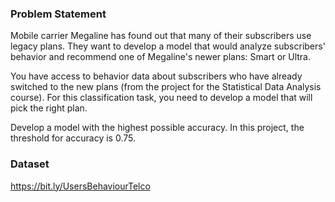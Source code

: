### Problem Statement
Mobile carrier Megaline has found out that many of their subscribers use legacy plans.
They want to develop a model that would analyze subscribers' behavior and recommend
one of Megaline's newer plans: Smart or Ultra.

You have access to behavior data about subscribers who have already switched to the
new plans (from the project for the Statistical Data Analysis course). For this
classification task, you need to develop a model that will pick the right plan.

Develop a model with the highest possible accuracy. In this project, the threshold for
accuracy is 0.75. 

### Dataset
https://bit.ly/UsersBehaviourTelco
